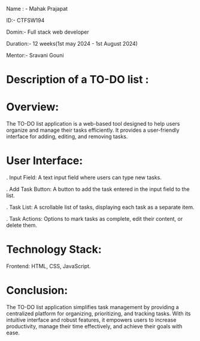 Name : - Mahak Prajapat

ID:- CTFSW194

Domin:- Full stack web developer

Duration:- 12 weeks(1st may 2024 - 1st August 2024)

Mentor:- Sravani Gouni

# Description of a TO-DO list :

# Overview:
The TO-DO list application is a web-based tool designed to help users organize and manage their tasks efficiently. It provides a user-friendly interface for adding, editing, and removing tasks.

# User Interface:
. Input Field: A text input field where users can type new tasks.

. Add Task Button: A button to add the task entered in the input field to the list.

. Task List: A scrollable list of tasks, displaying each task as a separate item.

. Task Actions: Options to mark tasks as complete, edit their content, or delete them.

# Technology Stack:
Frontend: HTML, CSS, JavaScript.

# Conclusion:

The TO-DO list application simplifies task management by providing a centralized platform for organizing, prioritizing, and tracking tasks. With its intuitive interface and robust features, it empowers users to increase productivity, manage their time effectively, and achieve their goals with ease.
